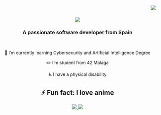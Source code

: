 <img align="right" src="https://visitor-badge.laobi.icu/badge?page_id=yuliu18.yuliu18" />

<h1 align="center">
    <img src="https://readme-typing-svg.herokuapp.com/?font=Righteous&size=35&center=true&vCenter=true&width=500&height=70&duration=4000&lines=Hi+There!+👋;+I'm+Yusen+Liu!;" />
</h1>

<h3 align="center">A passionate software developer from Spain </h3>

<br/>

<div align="center">

🌱 I’m currently learning
Cybersecurity and Artificial Intelligence Degree
 
✏️ I’m student from 42 Malaga
 
♿️ I have a physical disability
 
⚡ Fun fact: I love anime
--
 </div>

 <div align="center"> 
  <a href="mailto:liuyusen20@gmail.com">
    <img src="https://img.shields.io/badge/Gmail-333333?style=for-the-badge&logo=gmail&logoColor=red" />
  </a>
  <a href="https://www.linkedin.com/in/yusen-liu-7a12ba324/" target="_blank">
    <img src="https://img.shields.io/badge/LinkedIn-0077B5?style=for-the-badge&logo=linkedin&logoColor=white" target="_blank" />
  </a>
</div>



